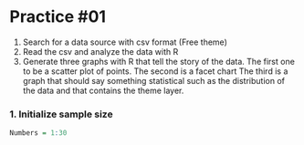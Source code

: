 # Practice #01

1. Search for a data source with csv format (Free theme)
2. Read the csv and analyze the data with R
3. Generate three graphs with R that tell the story of the data.
The first one to be a scatter plot of points.
The second is a facet chart
The third is a graph that should say something statistical such as the distribution of the data and that contains the theme layer.


### 1. Initialize sample size
``` r
Numbers = 1:30
```

